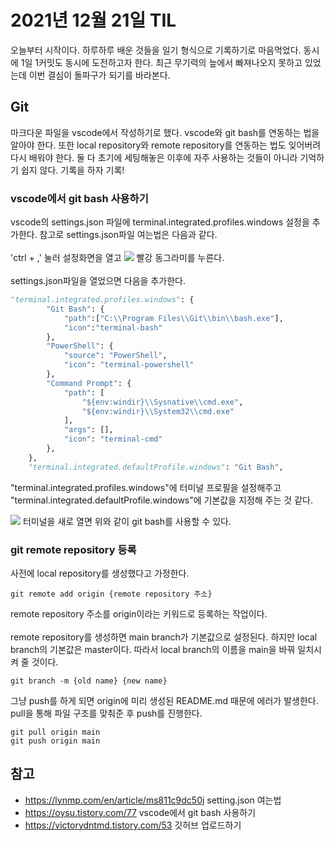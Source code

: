 # 2021년 12월 21일 TIL
오늘부터 시작이다. 하루하루 배운 것들을 일기 형식으로 기록하기로 마음먹었다. 동시에 1일 1커밋도 동시에 도전하고자 한다. 최근 무기력의 늪에서 빠져나오지 못하고 있었는데 이번 결심이 돌파구가 되기를 바라본다.

## Git
마크다운 파일을 vscode에서 작성하기로 했다. vscode와 git bash를 연동하는 법을 알아야 한다. 또한 local repository와 remote repository를 연동하는 법도 잊어버려 다시 배워야 한다. 둘 다 초기에 세팅해놓은 이후에 자주 사용하는 것들이 아니라 기억하기 쉽지 않다. 기록을 하자 기록!

### vscode에서 git bash 사용하기
vscode의 settings.json 파일에 terminal.integrated.profiles.windows 설정을 추가한다. 참고로 settings.json파일 여는법은 다음과 같다.
</br></br>
'ctrl + ,' 눌러 설정화면을 열고
<img src="https://user-images.githubusercontent.com/50908478/146932212-231eea6e-d4af-4fe5-91ef-0f817ca46f70.png"/>
빨강 동그라미를 누른다.
</br></br>
settings.json파일을 열었으면 다음을 추가한다.
```python
"terminal.integrated.profiles.windows": {
        "Git Bash": {
            "path":["C:\\Program Files\\Git\\bin\\bash.exe"],
            "icon":"terminal-bash"
        }, 
        "PowerShell": {
            "source": "PowerShell",
            "icon": "terminal-powershell"
        },
        "Command Prompt": {
            "path": [
                "${env:windir}\\Sysnative\\cmd.exe",
                "${env:windir}\\System32\\cmd.exe"
            ],
            "args": [],
            "icon": "terminal-cmd"
        }, 
    },
    "terminal.integrated.defaultProfile.windows": "Git Bash",
```
"terminal.integrated.profiles.windows"에 터미널 프로필을 설정해주고 "terminal.integrated.defaultProfile.windows"에 기본값을 지정해 주는 것 같다.

<img src="https://user-images.githubusercontent.com/50908478/146932378-01eba2a8-d806-46c7-b1c2-9cbf870f3f6d.png"/>
터미널을 새로 열면 위와 같이 git bash를 사용할 수 있다.

### git remote repository 등록
사전에 local repository를 생성했다고 가정한다.  

```
git remote add origin {remote repository 주소}
```
remote repository 주소를 origin이라는 키워드로 등록하는 작업이다.</br></br>
remote repository를 생성하면 main branch가 기본값으로 설정된다. 하지만 local branch의 기본값은 master이다. 따라서 local branch의 이름을 main을 바꿔 일치시켜 줄 것이다.
```
git branch -m {old name} {new name}
```
그냥 push를 하게 되면 origin에 미리 생성된 README.md 때문에 에러가 발생한다. pull을 통해 파일 구조를 맞춰준 후 push를 진행한다.
```
git pull origin main
git push origin main
```
## 참고
* https://lynmp.com/en/article/ms811c9dc50j setting.json 여는법  
* https://oysu.tistory.com/77 vscode에서 git bash 사용하기
* https://victorydntmd.tistory.com/53 깃허브 업로드하기
